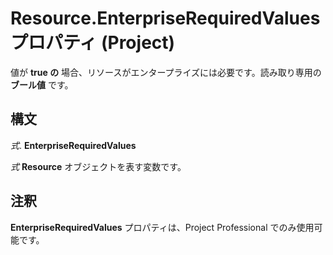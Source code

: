 
# Resource.EnterpriseRequiredValues プロパティ (Project)

値が **true の** 場合、リソースがエンタープライズには必要です。読み取り専用の **ブール値** です。


## 構文

 _式_. **EnterpriseRequiredValues**

 _式_ **Resource** オブジェクトを表す変数です。


## 注釈

 **EnterpriseRequiredValues** プロパティは、Project Professional でのみ使用可能です。

